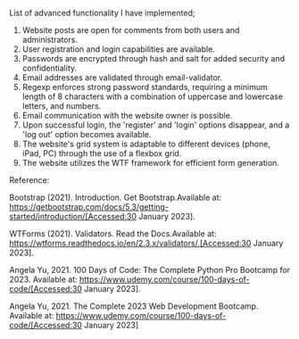 List of advanced functionality I have implemented; 

1.	 Website posts are open for comments from both users and administrators.
2.	User registration and login capabilities are available.
3.	Passwords are encrypted through hash and salt for added security and confidentiality.
4.	Email addresses are validated through email-validator.
5.	Regexp enforces strong password standards, requiring a minimum length of 8 characters with a combination of uppercase and lowercase letters, and numbers.
6.	Email communication with the website owner is possible.
7.	Upon successful login, the 'register' and 'login' options disappear, and a 'log out' option becomes available.
8.	The website's grid system is adaptable to different devices (phone, iPad, PC) through the use of a flexbox grid.
9.	The website utilizes the WTF framework for efficient form generation.




Reference:

Bootstrap (2021). Introduction. Get Bootstrap.Available at: https://getbootstrap.com/docs/5.3/getting-started/introduction/[Accessed:30 January 2023].

WTForms (2021). Validators. Read the Docs.Available at: https://wtforms.readthedocs.io/en/2.3.x/validators/.[Accessed:30 January 2023].

Angela Yu, 2021. 100 Days of Code: The Complete Python Pro Bootcamp for 2023. Available at: https://www.udemy.com/course/100-days-of-code/[Accessed:30 January 2023].

Angela Yu, 2021. The Complete 2023 Web Development Bootcamp. Available at: https://www.udemy.com/course/100-days-of-code/[Accessed:30 January 2023]

